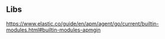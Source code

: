 ## Libs
https://www.elastic.co/guide/en/apm/agent/go/current/builtin-modules.html#builtin-modules-apmgin